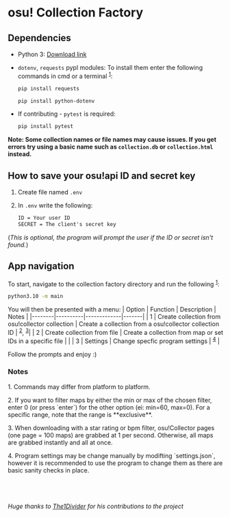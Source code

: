 # osu! Collection Factory

## Dependencies

- Python 3: [Download link](https://www.python.org/downloads/)
- `dotenv`, `requests` pypl modules: To install them enter the following commands in cmd or a terminal <sup><a href="#note1">1</a></sup>:

    ```bash
    pip install requests
    ```

    ```bash
    pip install python-dotenv
    ```

- If contributing - `pytest` is required:

    ```bash
    pip install pytest
    ```

**Note: Some collection names or file names may cause issues. If you get errors try using a basic name such as `collection.db` or `collection.html` instead.**

## How to save your osu!api ID and secret key

1. Create file named `.env`
2. In `.env` write the following:

    ```txt
    ID = Your user ID
    SECRET = The client's secret key
    ```

(*This is optional, the program will prompt the user if the ID or secret isn't found.*)

## App navigation

To start, navigate to the collection factory directory and run the following <sup><a href="#note1">1</a></sup>:

```bash
python3.10 -m main
```

You will then be presented with a menu:
| Option | Function | Description | Notes |
|--------|----------|-------------|-------|
|   1    | Create collection from osu!collector collection | Create a collection from a osu!collector collection ID | <sup><a href="#note2">2</a></sup>, <sup><a href="#note3">3</a></sup>|
|   2    | Create collection from file | Create a collection from map or set IDs in a specific file | |
|   3    | Settings | Change specfic program settings | <sup><a href="#note4">4</a></sup> |

Follow the prompts and enjoy :)

### Notes

<p id="note1">1. Commands may differ from platform to platform.</p>
<p id="note2">2. If you want to filter maps by either the min or max of the chosen filter, enter 0 (or press `enter`) for the other option (ei: min=60, max=0). For 
              a specific range, note that the range is **exclusive**. </p>
<p id="note3">3. When downloading with a star rating or bpm filter, osu!Collector pages (one page = 100 maps) are
              grabbed at 1 per second. Otherwise, all maps are grabbed instantly and all at once. </p>
<p id="note4">4. Program settings may be change manually by modifting `settings.json`, however it is recommended to use the program to change them as there are basic
              sanity checks in place. </p>

<br></br>

###### Huge thanks to [The1Divider](https://github.com/The1Divider) for his contributions to the project
